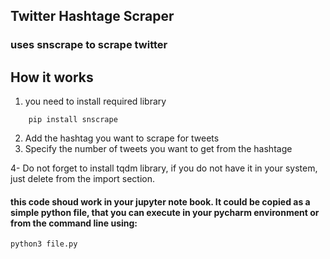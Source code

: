 ## Twitter Hashtage Scraper 

### uses snscrape to scrape twitter

## How it works 

1. you need to install required library 
```
    pip install snscrape
```
2. Add the hashtag you want to scrape for tweets
3. Specify the number of tweets you want to get from the hashtage 

4- Do not forget to install tqdm library, if you do not have it in your system, just delete from the import section. 

#### this code shoud work in your jupyter note book. It could be copied as a simple python file, that you can execute in your pycharm environment or from the command line using:
    python3 file.py